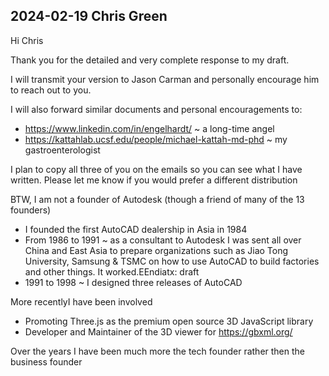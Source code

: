 

## 2024-02-19 Chris Green

Hi Chris

Thank you for the detailed and very complete response to my draft.

I will transmit your version to Jason Carman and personally encourage him to reach out to you.

I will also forward similar documents and personal encouragements to:

* https://www.linkedin.com/in/engelhardt/ ~ a long-time angel
* https://kattahlab.ucsf.edu/people/michael-kattah-md-phd ~ my gastroenterologist

I plan to copy all three of you on the emails so you can see what I have written. Please let me know if you would prefer a different distribution

BTW, I am not a founder of Autodesk (though a friend of many of the 13 founders)

* I founded the first AutoCAD dealership in Asia in 1984
* From 1986 to 1991 ~ as a consultant to Autodesk I was sent all over China and East Asia to prepare organizations such as Jiao Tong University, Samsung & TSMC on how to use AutoCAD to build factories and other things. It worked.EEndiatx: draft 
* 1991 to 1998 ~ I designed three releases of AutoCAD

More recentlyI have been involved

* Promoting Three.js as the premium open source 3D JavaScript library
* Developer and Maintainer of the 3D viewer for https://gbxml.org/

Over the years I have been much more the tech founder rather then the business founder